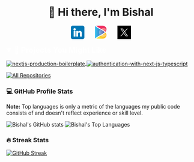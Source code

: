 <h1 align="center"> 👋 Hi there, I'm Bishal</h1>

<!-- Social icons section -->
<p align="center">
  <a href="https://www.linkedin.com/in/bishaal/"><img width="36px" alt="LinkedIn" title="LinkedIn" src="./assets/linkedin.png"/></a>
  &#8287;&#8287;&#8287;&#8287;&#8287;
  <a href="https://bishaal.com/"><img width="32px" alt="Dev.to" title="DenverCoder1 Dev.to" src="./assets/Bishal_icon.png"></a>
  &#8287;&#8287;&#8287;&#8287;&#8287;
  <a href="https://x.com/tw__bishal"><img width="36px" alt="Dev.to" title="DenverCoder1 Dev.to" src="./assets/x.jpeg"></a>
</p>

<details open>
  <summary style="font-size:20px; font-weight:bold; color:white;">📘 Projects You Might Like</summary>

  <p align="left">
    <a href="https://github.com/ghbishal/nextjs-boilerplate">
      <img align="center" width="300" src="https://denvercoder1-github-readme-stats.vercel.app/api/pin/?username=ghbishal&repo=nextjs-boilerplate&theme=react&bg_color=1F222E&title_color=f8b600&hide_border=true&icon_color=F8D866&show_icons=false" alt="nextjs-production-boilerplate"/>
    </a>
    <a href="https://github.com/ghbishal/authentication-with-next-js-typescript">
      <img align="center" width="300" src="https://denvercoder1-github-readme-stats.vercel.app/api/pin/?username=ghbishal&repo=authentication-with-next-js-typescript&theme=react&bg_color=1F222E&title_color=f8b600&hide_border=true&icon_color=F8D866&show_icons=false" alt="authentication-with-next-js-typescript"/>
    </a>
  </p>
  <a href="https://github.com/ghbishal?tab=repositories"><img alt="All Repositories" title="All Repositories" src="https://custom-icon-badges.demolab.com/badge/-Click%20Here%20For%20All%20My%20Repos-1F222E?style=for-the-badge&logoColor=white&logo=repo"/></a>
</details>

<h3>💻 GitHub Profile Stats</h3>
<b>Note:</b> Top languages is only a metric of the languages my public code consists of and doesn't reflect experience or skill level.

![Bishal's GitHub stats](https://denvercoder1-github-readme-stats.vercel.app/api?username=ghbishal&show_icons=true&include_all_commits=true&count_private=true&theme=gruvbox&border_radius=12&bg_color=135,222223,000000&hide_border=true)
![Bishal's Top Languages](https://denvercoder1-github-readme-stats.vercel.app/api/top-langs/?username=ghbishal&count_private=true&theme=gruvbox&hide_border=true&layout=compact&langs_count=8&bg_color=135,222223,000000&border_radius=12)

<h3>🔥 Streak Stats</h3>

[![GitHub Streak](https://streak-stats.demolab.com/?user=ghbishal)](https://git.io/streak-stats)

<!--
**ghbishal/ghbishal** is a ✨ _special_ ✨ repository because its `README.md` (this file) appears on your GitHub profile.

Here are some ideas to get you started:

- 🔭 I’m currently working on ...
- 🌱 I’m currently learning ...
- 👯 I’m looking to collaborate on ...
- 🤔 I’m looking for help with ...
- 💬 Ask me about ...
- 📫 How to reach me: ...
- 😄 Pronouns: ...
- ⚡ Fun fact: ...
-->

